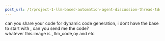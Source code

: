 ```yaml
---
post_url: /t/project-1-llm-based-automation-agent-discussion-thread-tds-jan-2025/164277/307
---
```

can you share your code for dynamic code generation, i dont have the base to start with , can you send me the code?  
whatever this image is , llm\_code,oy and etc